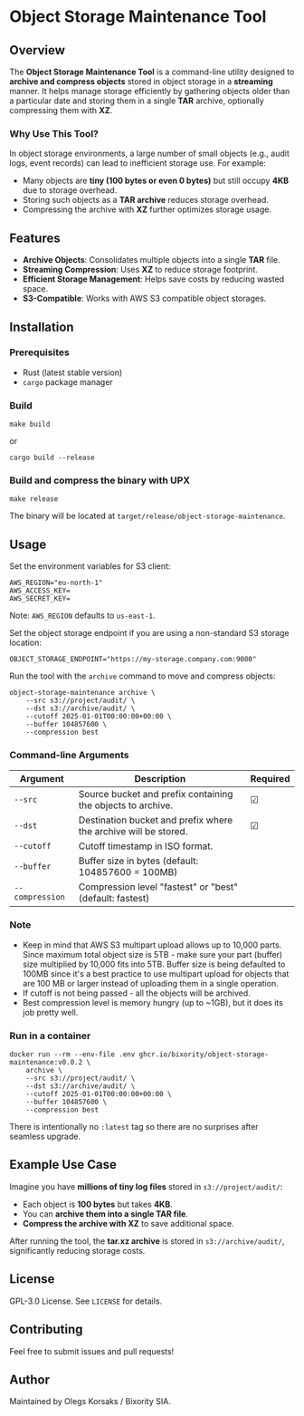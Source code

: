 # Object Storage Maintenance Tool

## Overview

The **Object Storage Maintenance Tool** is a command-line utility designed to **archive and compress objects** stored in
object storage in a **streaming** manner. It helps manage storage efficiently by gathering objects older than a
particular date and storing them in a single **TAR** archive, optionally compressing them with **XZ**.

### Why Use This Tool?

In object storage environments, a large number of small objects (e.g., audit logs, event records) can lead to
inefficient storage use. For example:

- Many objects are **tiny (100 bytes or even 0 bytes)** but still occupy **4KB** due to storage overhead.
- Storing such objects as a **TAR archive** reduces storage overhead.
- Compressing the archive with **XZ** further optimizes storage usage.

## Features

- **Archive Objects**: Consolidates multiple objects into a single **TAR** file.
- **Streaming Compression**: Uses **XZ** to reduce storage footprint.
- **Efficient Storage Management**: Helps save costs by reducing wasted space.
- **S3-Compatible**: Works with AWS S3 compatible object storages.

## Installation

### Prerequisites

- Rust (latest stable version)
- `cargo` package manager

### Build

```shell
make build
```

or

```shell
cargo build --release
```

### Build and compress the binary with UPX

```shell
make release
```

The binary will be located at `target/release/object-storage-maintenance`.

## Usage

Set the environment variables for S3 client:

```dotenv
AWS_REGION="eu-north-1"
AWS_ACCESS_KEY=
AWS_SECRET_KEY=
```

Note: `AWS_REGION` defaults to `us-east-1`.

Set the object storage endpoint if you are using a non-standard S3 storage location:

```dotenv
OBJECT_STORAGE_ENDPOINT="https://my-storage.company.com:9000"
```

Run the tool with the `archive` command to move and compress objects:

```shell
object-storage-maintenance archive \
    --src s3://project/audit/ \
    --dst s3://archive/audit/ \
    --cutoff 2025-01-01T00:00:00+00:00 \
    --buffer 104857600 \
    --compression best
```

### Command-line Arguments

| Argument        | Description                                                     | Required |
|-----------------|-----------------------------------------------------------------|----------|
| `--src`         | Source bucket and prefix containing the objects to archive.     | &#x2611; |
| `--dst`         | Destination bucket and prefix where the archive will be stored. | &#x2611; |
| `--cutoff`      | Cutoff timestamp in ISO format.                                 |          |
| `--buffer`      | Buffer size in bytes (default: 104857600 = 100MB)               |          |
| `--compression` | Compression level "fastest" or "best" (default: fastest)        |          |

### Note

- Keep in mind that AWS S3 multipart upload allows up to 10,000 parts. Since maximum total object size is 5TB - make
  sure your part (buffer) size multiplied by 10,000 fits into 5TB. Buffer size is being defaulted to 100MB since it's a
  best practice to use multipart upload for objects that are 100 MB or larger instead of uploading them in a single
  operation.
- If cutoff is not being passed - all the objects will be archived.
- Best compression level is memory hungry (up to ~1GB), but it does its job pretty well.

### Run in a container

```shell
docker run --rm --env-file .env ghcr.io/bixority/object-storage-maintenance:v0.0.2 \
    archive \
    --src s3://project/audit/ \
    --dst s3://archive/audit/ \
    --cutoff 2025-01-01T00:00:00+00:00 \
    --buffer 104857600 \
    --compression best
```

There is intentionally no `:latest` tag so there are no surprises after seamless upgrade.

## Example Use Case

Imagine you have **millions of tiny log files** stored in `s3://project/audit/`:

- Each object is **100 bytes** but takes **4KB**.
- You can **archive them into a single TAR file**.
- **Compress the archive with XZ** to save additional space.

After running the tool, the **tar.xz archive** is stored in `s3://archive/audit/`, significantly reducing storage
costs.

## License

GPL-3.0 License. See `LICENSE` for details.

## Contributing

Feel free to submit issues and pull requests!

## Author

Maintained by Olegs Korsaks / Bixority SIA.
